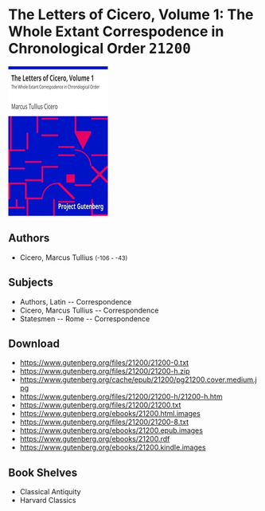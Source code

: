 # The Letters of Cicero, Volume 1: The Whole Extant Correspodence in Chronological Order <kbd>21200</kbd>

![](./cover.medium.jpg "")

## Authors


 - Cicero, Marcus Tullius <small>(-106 - -43)</small>

## Subjects


 - Authors, Latin -- Correspondence
 - Cicero, Marcus Tullius -- Correspondence
 - Statesmen -- Rome -- Correspondence

## Download


 - https://www.gutenberg.org/files/21200/21200-0.txt
 - https://www.gutenberg.org/files/21200/21200-h.zip
 - https://www.gutenberg.org/cache/epub/21200/pg21200.cover.medium.jpg
 - https://www.gutenberg.org/files/21200/21200-h/21200-h.htm
 - https://www.gutenberg.org/files/21200/21200.txt
 - https://www.gutenberg.org/ebooks/21200.html.images
 - https://www.gutenberg.org/files/21200/21200-8.txt
 - https://www.gutenberg.org/ebooks/21200.epub.images
 - https://www.gutenberg.org/ebooks/21200.rdf
 - https://www.gutenberg.org/ebooks/21200.kindle.images

## Book Shelves


 - Classical Antiquity
 - Harvard Classics
